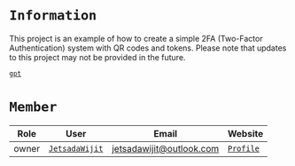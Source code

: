 # `Information`

This project is an example of how to create a simple 2FA (Two-Factor Authentication) system with QR codes and tokens. Please note that updates to this project may not be provided in the future.

[`gpt`](https://jetsadawijit-project.github.io/express-authenticator-example)

# `Member`

|Role|User|Email|Website|
|-|-|-|-|
|owner|[`JetsadaWijit`](https://github.com/JetsadaWijit)|jetsadawijit@outlook.com|[`Profile`](https://jetsadawijit.github.io)|

